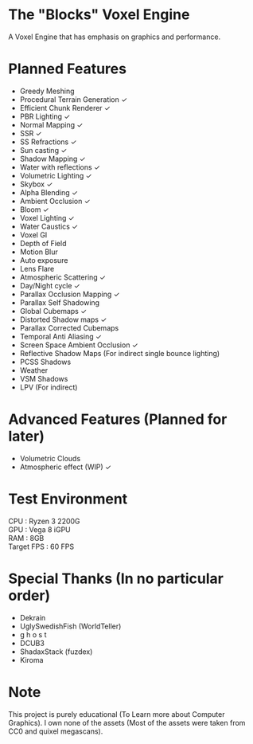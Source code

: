 # The "Blocks" Voxel Engine
A Voxel Engine that has emphasis on graphics and performance.

# Planned Features
- Greedy Meshing
- Procedural Terrain Generation ✓   
- Efficient Chunk Renderer ✓
- PBR Lighting ✓
- Normal Mapping ✓
- SSR ✓
- SS Refractions ✓
- Sun casting ✓
- Shadow Mapping ✓
- Water with reflections ✓
- Volumetric Lighting ✓
- Skybox ✓
- Alpha Blending ✓
- Ambient Occlusion ✓
- Bloom ✓ 
- Voxel Lighting ✓
- Water Caustics ✓
- Voxel GI
- Depth of Field
- Motion Blur 
- Auto exposure
- Lens Flare
- Atmospheric Scattering ✓
- Day/Night cycle ✓
- Parallax Occlusion Mapping ✓
- Parallax Self Shadowing
- Global Cubemaps ✓
- Distorted Shadow maps ✓
- Parallax Corrected Cubemaps
- Temporal Anti Aliasing ✓
- Screen Space Ambient Occlusion ✓
- Reflective Shadow Maps (For indirect single bounce lighting)
- PCSS Shadows
- Weather
- VSM Shadows
- LPV (For indirect)

# Advanced Features (Planned for later) 
- Volumetric Clouds
- Atmospheric effect (WIP) ✓

# Test Environment <br>
CPU : Ryzen 3 2200G <br>
GPU : Vega 8 iGPU <br>
RAM : 8GB <br>
Target FPS : 60 FPS <br>

# Special Thanks (In no particular order)
- Dekrain
- UglySwedishFish (WorldTeller)
- g h o s t
- DCUB3 
- ShadaxStack (fuzdex)
- Kiroma

# Note 
This project is purely educational (To Learn more about Computer Graphics). I own none of the assets (Most of the assets were taken from CC0 and quixel megascans). </br>
